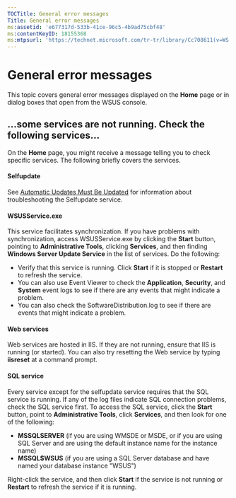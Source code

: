 ```yaml
---
TOCTitle: General error messages
Title: General error messages
ms:assetid: 'e677317d-533b-41ce-96c5-4b9ad75cbf48'
ms:contentKeyID: 18155368
ms:mtpsurl: 'https://technet.microsoft.com/tr-tr/library/Cc708611(v=WS.10)'
---
```


General error messages
======================

This topic covers general error messages displayed on the **Home** page or in dialog boxes that open from the WSUS console.

…some services are not running. Check the following services…
-------------------------------------------------------------

On the **Home** page, you might receive a message telling you to check specific services. The following briefly covers the services.

#### Selfupdate

See [Automatic Updates Must Be Updated](https://technet.microsoft.com/b23562a8-1a97-45c0-833e-084cd463d037) for information about troubleshooting the Selfupdate service.

#### WSUSService.exe

This service facilitates synchronization. If you have problems with synchronization, access WSUSService.exe by clicking the **Start** button, pointing to **Administrative Tools**, clicking **Services**, and then finding **Windows Server Update Service** in the list of services. Do the following:

-   Verify that this service is running. Click **Start** if it is stopped or **Restart** to refresh the service.
-   You can also use Event Viewer to check the **Application**, **Security**, and **System** event logs to see if there are any events that might indicate a problem.
-   You can also check the SoftwareDistribution.log to see if there are events that might indicate a problem.

#### Web services

Web services are hosted in IIS. If they are not running, ensure that IIS is running (or started). You can also try resetting the Web service by typing **iisreset** at a command prompt.

#### SQL service

Every service except for the selfupdate service requires that the SQL service is running. If any of the log files indicate SQL connection problems, check the SQL service first. To access the SQL service, click the **Start** button, point to **Administrative Tools**, click **Services**, and then look for one of the following:

-   **MSSQLSERVER** (if you are using WMSDE or MSDE, or if you are using SQL Server and are using the default instance name for the instance name)
-   **MSSQL$WSUS** (if you are using a SQL Server database and have named your database instance "WSUS")

Right-click the service, and then click **Start** if the service is not running or **Restart** to refresh the service if it is running.
